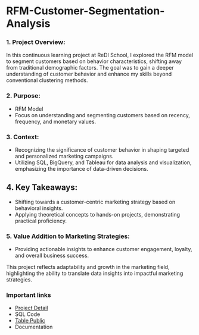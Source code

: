 # RFM-Customer-Segmentation-Analysis

### 1. Project Overview:
 In this continuous learning project at ReDI School, I explored the RFM model to segment customers based on behavior characteristics, shifting away from traditional demographic factors. The goal was to gain a deeper understanding of customer behavior and enhance my skills beyond conventional clustering methods. 

### 2. Purpose:
- RFM Model
- Focus on understanding and segmenting customers based on recency, frequency, and monetary values.



### 3. Context:
- Recognizing the significance of customer behavior in shaping targeted and personalized marketing campaigns.
- Utilizing SQL, BigQuery, and Tableau for data analysis and visualization, emphasizing the importance of data-driven decisions.


## 4. Key Takeaways:
- Shifting towards a customer-centric marketing strategy based on behavioral insights.
- Applying theoretical concepts to hands-on projects, demonstrating practical proficiency.
  
### 5. Value Addition to Marketing Strategies: 
- Providing actionable insights to enhance customer engagement, loyalty, and overall business success.


This project reflects adaptability and growth in the marketing field, highlighting the ability to translate data insights into impactful marketing strategies.


### Important links
- [Project Detail](https://github.com/Solomon-Banuba/RFM-Customer-Segmentation-Analysis/blob/main/RFM%20Analysis__/Project.pdf)
- SQL Code
- [Table Public](https://public.tableau.com/views/RFMAnalysis_17010788110110/Dashboard1?:language=en-US&:display_count=n&:origin=viz_share_link)
- Documentation
